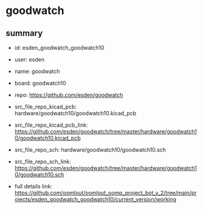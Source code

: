 # goodwatch
 
## summary 
* id: esden_goodwatch_goodwatch10
* user: esden
* name: goodwatch
* board: goodwatch10
* repo: https://github.com/esden/goodwatch
* src_file_repo_kicad_pcb: hardware/goodwatch10/goodwatch10.kicad_pcb
* src_file_repo_kicad_pcb_link: https://github.com/esden/goodwatch/tree/master/hardware/goodwatch10/goodwatch10.kicad_pcb


* src_file_repo_sch: hardware/goodwatch10/goodwatch10.sch
* src_file_repo_sch_link: https://github.com/esden/goodwatch/tree/master/hardware/goodwatch10/goodwatch10.sch
* full details link: https://github.com/oomlout/oomlout_oomp_project_bot_v_2/tree/main/projects/esden_goodwatch_goodwatch10/current_version/working  







